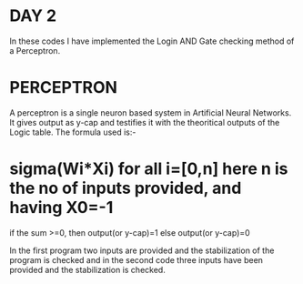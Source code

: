 # DAY 2
In these codes I have implemented the Login AND Gate checking method of a Perceptron.

# PERCEPTRON
A perceptron is a single neuron based system in Artificial Neural Networks. It gives output as y-cap and testifies it with the theoritical outputs of the Logic table. The formula used is:-
# sigma(Wi*Xi) for all i=[0,n] here n is the no of inputs provided, and having X0=-1
if the sum >=0, then output(or y-cap)=1 else output(or y-cap)=0

In the first program two inputs are provided and the stabilization of the program is checked and in the second code three inputs have been provided and the stabilization is checked.

